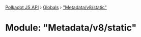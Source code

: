 [Polkadot JS API](../README.md) › [Globals](../globals.md) › ["Metadata/v8/static"](_metadata_v8_static_.md)

# Module: "Metadata/v8/static"


